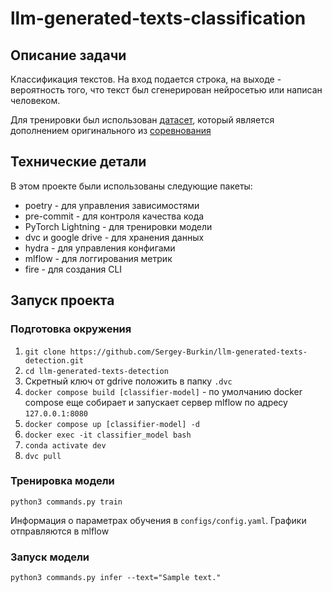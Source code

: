 # llm-generated-texts-classification

## Описание задачи

Классификация текстов. На вход подается строка, на выходе - вероятность того,
что текст был сгенерирован нейросетью или написан человеком.

Для тренировки был использован
[датасет](https://www.kaggle.com/datasets/conjuring92/ai-mix-v26/data), который
является дополнением оригинального из
[соревнования](https://www.kaggle.com/competitions/llm-detect-ai-generated-text/)

## Технические детали

В этом проекте были использованы следующие пакеты:

- poetry - для управления зависимостями
- pre-commit - для контроля качества кода
- PyTorch Lightning - для тренировки модели
- dvc и google drive - для хранения данных
- hydra - для управления конфигами
- mlflow - для логгирования метрик
- fire - для создания CLI

## Запуск проекта

### Подготовка окружения

1.  `git clone https://github.com/Sergey-Burkin/llm-generated-texts-detection.git`
2.  `cd llm-generated-texts-detection`
3.  Скретный ключ от gdrive положить в папку `.dvc`
4.  `docker compose build [classifier-model]` - по умолчанию docker compose еще
    собирает и запускает сервер mlflow по адресу `127.0.0.1:8080`
5.  `docker compose up [classifier-model] -d`
6.  `docker exec -it classifier_model bash`
7.  `conda activate dev`
8.  `dvc pull`

### Тренировка модели

`python3 commands.py train`

Информация о параметрах обучения в `configs/config.yaml`. Графики отправляются в
mlflow

### Запуск модели

`python3 commands.py infer --text="Sample text."`
